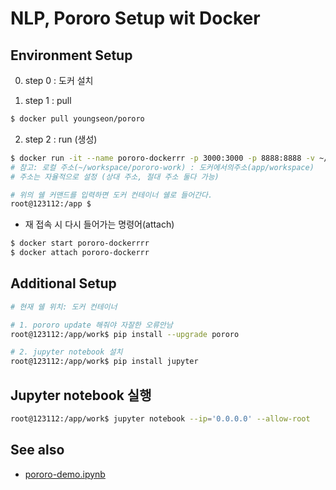 # NLP, Pororo Setup wit Docker

## Environment Setup 

0. step 0 : 도커 설치

1. step 1 : pull

```bash
$ docker pull youngseon/pororo 
```

2. step 2 : run (생성)

```bash
$ docker run -it --name pororo-dockerrr -p 3000:3000 -p 8888:8888 -v ~/workspace/work:/app/work youngseon/pororo
# 참고: 로컬 주소(~/workspace/pororo-work) : 도커에서의주소(app/workspace)
# 주소는 자율적으로 설정 (상대 주소, 절대 주소 둘다 가능)

# 위의 쉘 커맨드를 입력하면 도커 컨테이너 쉘로 들어간다.
root@123112:/app $ 
```

- 재 접속 시 다시 들어가는 명령어(attach)
```bash
$ docker start pororo-dockerrrr
$ docker attach pororo-dockerrr
```

## Additional Setup

```bash
# 현재 쉘 위치: 도커 컨테이너

# 1. pororo update 해줘야 자잘한 오류안남
root@123112:/app/work$ pip install --upgrade pororo

# 2. jupyter notebook 설치
root@123112:/app/work$ pip install jupyter
```

## Jupyter notebook 실행 

```bash
root@123112:/app/work$ jupyter notebook --ip='0.0.0.0' --allow-root
```

## See also

- [pororo-demo.ipynb](./pororo-demo.ipynb)
